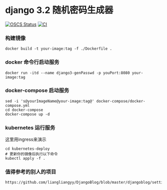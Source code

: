 # django 3.2 随机密码生成器

[![OSCS Status](https://www.oscs1024.com/platform/badge/allenjol/gen_random_passwd_dj.svg?size=small)](https://www.oscs1024.com/project/allenjol/gen_random_passwd_dj?ref=badge_small)
[![CI](https://github.com/allenjol/gen_random_pwd_dj3/actions/workflows/docker-image.yml/badge.svg?branch=master)](https://github.com/allenjol/gen_random_pwd_dj3/actions/workflows/docker-image.yml)



### 构建镜像
```shell
docker build -t your-image:tag -f ./Dockerfile .
```

### docker 命令行启动服务
```shell
docker run -itd --name django3-genPasswd -p youPort:8080 your-image:tag
```

### docker-compose 启动服务
```shell
sed -i 's@yourImageName@your-image:tag@' docker-compose/docker-compose.yml
cd docker-compose
docker-compose up -d
```

### kubernetes 运行服务

这里用ingress来演示

```shell
cd kubernetes-deploy
# 更新你的镜像后执行以下命令
kubectl apply -f .
```

### 值得参考的别人的项目
```consle
https://github.com/liangliangyy/DjangoBlog/blob/master/djangoblog/settings.py
```
